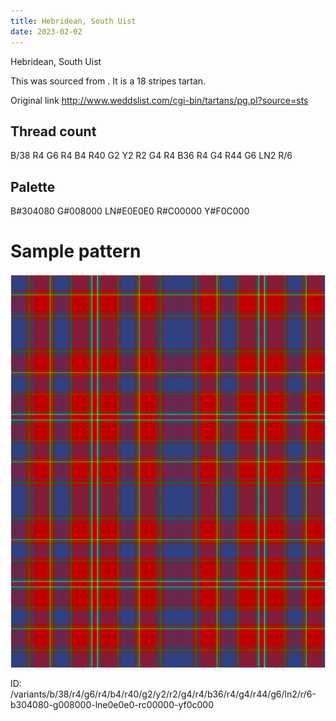 ```yaml
---
title: Hebridean, South Uist
date: 2023-02-02
---
```

Hebridean, South Uist

This was sourced from <no value>.  It is a 18 stripes tartan.

Original link http://www.weddslist.com/cgi-bin/tartans/pg.pl?source=sts

## Thread count
B/38 R4 G6 R4 B4 R40 G2 Y2 R2 G4 R4 B36 R4 G4 R44 G6 LN2 R/6

## Palette
B#304080 G#008000 LN#E0E0E0 R#C00000 Y#F0C000

# Sample pattern

![Tartan detail](tartan.png "B/38 R4 G6 R4 B4 R40 G2 Y2 R2 G4 R4 B36 R4 G4 R44 G6 LN2 R/6 tartan")

ID: /variants/b/38/r4/g6/r4/b4/r40/g2/y2/r2/g4/r4/b36/r4/g4/r44/g6/ln2/r/6-b304080-g008000-lne0e0e0-rc00000-yf0c000